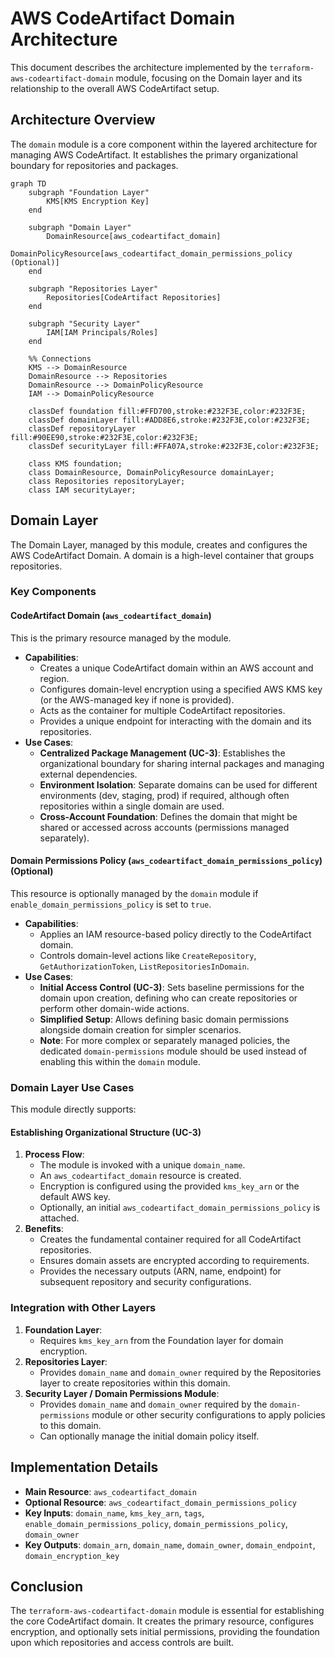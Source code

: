 # AWS CodeArtifact Domain Architecture

This document describes the architecture implemented by the `terraform-aws-codeartifact-domain` module, focusing on the Domain layer and its relationship to the overall AWS CodeArtifact setup.

## Architecture Overview

The `domain` module is a core component within the layered architecture for managing AWS CodeArtifact. It establishes the primary organizational boundary for repositories and packages.

```mermaid
graph TD
    subgraph "Foundation Layer"
        KMS[KMS Encryption Key]
    end

    subgraph "Domain Layer"
        DomainResource[aws_codeartifact_domain]
        DomainPolicyResource[aws_codeartifact_domain_permissions_policy (Optional)]
    end

    subgraph "Repositories Layer"
        Repositories[CodeArtifact Repositories]
    end

    subgraph "Security Layer"
        IAM[IAM Principals/Roles]
    end

    %% Connections
    KMS --> DomainResource
    DomainResource --> Repositories
    DomainResource --> DomainPolicyResource
    IAM --> DomainPolicyResource

    classDef foundation fill:#FFD700,stroke:#232F3E,color:#232F3E;
    classDef domainLayer fill:#ADD8E6,stroke:#232F3E,color:#232F3E;
    classDef repositoryLayer fill:#90EE90,stroke:#232F3E,color:#232F3E;
    classDef securityLayer fill:#FFA07A,stroke:#232F3E,color:#232F3E;

    class KMS foundation;
    class DomainResource, DomainPolicyResource domainLayer;
    class Repositories repositoryLayer;
    class IAM securityLayer;
```

## Domain Layer

The Domain Layer, managed by this module, creates and configures the AWS CodeArtifact Domain. A domain is a high-level container that groups repositories.

### Key Components

#### CodeArtifact Domain (`aws_codeartifact_domain`)

This is the primary resource managed by the module.

*   **Capabilities**:
    *   Creates a unique CodeArtifact domain within an AWS account and region.
    *   Configures domain-level encryption using a specified AWS KMS key (or the AWS-managed key if none is provided).
    *   Acts as the container for multiple CodeArtifact repositories.
    *   Provides a unique endpoint for interacting with the domain and its repositories.
*   **Use Cases**:
    *   **Centralized Package Management (UC-3)**: Establishes the organizational boundary for sharing internal packages and managing external dependencies.
    *   **Environment Isolation**: Separate domains can be used for different environments (dev, staging, prod) if required, although often repositories within a single domain are used.
    *   **Cross-Account Foundation**: Defines the domain that might be shared or accessed across accounts (permissions managed separately).

#### Domain Permissions Policy (`aws_codeartifact_domain_permissions_policy`) (Optional)

This resource is optionally managed by the `domain` module if `enable_domain_permissions_policy` is set to `true`.

*   **Capabilities**:
    *   Applies an IAM resource-based policy directly to the CodeArtifact domain.
    *   Controls domain-level actions like `CreateRepository`, `GetAuthorizationToken`, `ListRepositoriesInDomain`.
*   **Use Cases**:
    *   **Initial Access Control (UC-3)**: Sets baseline permissions for the domain upon creation, defining who can create repositories or perform other domain-wide actions.
    *   **Simplified Setup**: Allows defining basic domain permissions alongside domain creation for simpler scenarios.
    *   **Note**: For more complex or separately managed policies, the dedicated `domain-permissions` module should be used instead of enabling this within the `domain` module.

### Domain Layer Use Cases

This module directly supports:

#### Establishing Organizational Structure (UC-3)

1.  **Process Flow**:
    *   The module is invoked with a unique `domain_name`.
    *   An `aws_codeartifact_domain` resource is created.
    *   Encryption is configured using the provided `kms_key_arn` or the default AWS key.
    *   Optionally, an initial `aws_codeartifact_domain_permissions_policy` is attached.
2.  **Benefits**:
    *   Creates the fundamental container required for all CodeArtifact repositories.
    *   Ensures domain assets are encrypted according to requirements.
    *   Provides the necessary outputs (ARN, name, endpoint) for subsequent repository and security configurations.

### Integration with Other Layers

1.  **Foundation Layer**:
    *   Requires `kms_key_arn` from the Foundation layer for domain encryption.
2.  **Repositories Layer**:
    *   Provides `domain_name` and `domain_owner` required by the Repositories layer to create repositories within this domain.
3.  **Security Layer / Domain Permissions Module**:
    *   Provides `domain_name` and `domain_owner` required by the `domain-permissions` module or other security configurations to apply policies to this domain.
    *   Can optionally manage the initial domain policy itself.

## Implementation Details

*   **Main Resource**: `aws_codeartifact_domain`
*   **Optional Resource**: `aws_codeartifact_domain_permissions_policy`
*   **Key Inputs**: `domain_name`, `kms_key_arn`, `tags`, `enable_domain_permissions_policy`, `domain_permissions_policy`, `domain_owner`
*   **Key Outputs**: `domain_arn`, `domain_name`, `domain_owner`, `domain_endpoint`, `domain_encryption_key`

## Conclusion

The `terraform-aws-codeartifact-domain` module is essential for establishing the core CodeArtifact domain. It creates the primary resource, configures encryption, and optionally sets initial permissions, providing the foundation upon which repositories and access controls are built.
